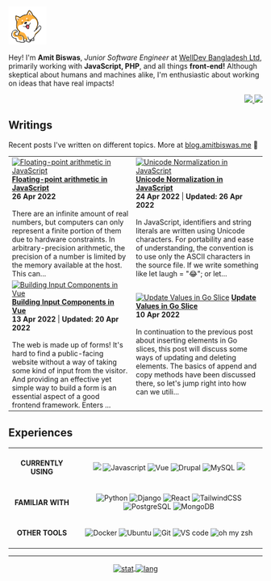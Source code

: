 <img alt="dog-waiving-hand" src="dog.gif" width="75px" />

<p align="left">
  Hey! I'm <strong>Amit Biswas</strong>, <em>Junior Software Engineer</em> at <a href="https://www.welldev.io/">WellDev Bangladesh Ltd</a>, primarily
  working with <strong>JavaScript, PHP</strong>, and all things <strong>front-end!</strong> Although skeptical about humans and machines alike, I'm enthusiastic about working on ideas that have real impacts!
</p>

<div align="right">
  <a href="https://www.linkedin.com/in/amitkbiswas01/">
    <img src="https://img.shields.io/badge/-Amit_Biswas-blue?style=for-the-badge&logo=Linkedin&logoColor=white" />
  </a>
  <a href="mailto:amitkbiswas01@gmail.com">
    <img
      src="https://img.shields.io/badge/-amitkbiswas01@gmail.com-c14438?style=for-the-badge&logo=Gmail&logoColor=white" />
  </a>
</div>

## **Writings**

Recent posts I've written on different topics. More at [blog.amitbiswas.me](https://blog.amitbiswas.me/) 📖

<!-- HASHNODE_BLOG:START -->
<table><tr><td><a href="https://amitkbiswas.hashnode.dev/floating-point-arithmetic-in-javascript-cl2gdwt0e014c01nv26wj95re" title="Floating-point arithmetic in JavaScript"><img src="https://cdn.hashnode.com/res/hashnode/image/upload/v1650991602000/r4FnqtmA0.png" alt="Floating-point arithmetic in JavaScript"   /></a>
<a href="https://amitkbiswas.hashnode.dev/floating-point-arithmetic-in-javascript-cl2gdwt0e014c01nv26wj95re" title="Floating-point arithmetic in JavaScript"><strong>Floating-point arithmetic in JavaScript</strong></a>
<div><strong>26 Apr 2022</strong></div>
<br/> There are an infinite amount of real numbers, but computers can only represent a finite portion of them due to hardware constraints. In arbitrary-precision arithmetic, the precision of a number is limited by the memory available at the host. This can...</td><td><a href="https://amitkbiswas.hashnode.dev/unicode-normalization-in-javascript-cl2dk9pyv0bdox5nv87ol2awq" title="Unicode Normalization in JavaScript"><img src="https://cdn.hashnode.com/res/hashnode/image/upload/v1650820727994/z4VDI5r1i.png" alt="Unicode Normalization in JavaScript"   /></a>
<a href="https://amitkbiswas.hashnode.dev/unicode-normalization-in-javascript-cl2dk9pyv0bdox5nv87ol2awq" title="Unicode Normalization in JavaScript"><strong>Unicode Normalization in JavaScript</strong></a>
<div><strong>24 Apr 2022</strong> | <strong>Updated: 26 Apr 2022</strong></div>
<br/> In JavaScript, identifiers and string literals are written using Unicode characters. For portability and ease of understanding, the convention is to use only the ASCII characters in the source file. If we write something like let laugh = "😂"; or let...</td></tr><tr><td><a href="https://amitkbiswas.hashnode.dev/building-input-components-in-vue-cl1xie11g009b87nv71tnc712" title="Building Input Components in Vue"><img src="https://cdn.hashnode.com/res/hashnode/image/upload/v1649850478084/nl2SvT5Sz.png" alt="Building Input Components in Vue"   /></a>
<a href="https://amitkbiswas.hashnode.dev/building-input-components-in-vue-cl1xie11g009b87nv71tnc712" title="Building Input Components in Vue"><strong>Building Input Components in Vue</strong></a>
<div><strong>13 Apr 2022</strong> | <strong>Updated: 20 Apr 2022</strong></div>
<br/> The web is made up of forms! It's hard to find a public-facing website without a way of taking some kind of input from the visitor. And providing an effective yet simple way to build a form is an essential aspect of a good frontend framework. Enters ...</td><td><a href="https://amitkbiswas.hashnode.dev/update-values-in-go-slice-cl1t8euzq087csvnv9obz3v9p" title="Update Values in Go Slice"><img src="https://cdn.hashnode.com/res/hashnode/image/upload/v1649590347235/kwPo4dZQr.jpg" alt="Update Values in Go Slice"   /></a>
<a href="https://amitkbiswas.hashnode.dev/update-values-in-go-slice-cl1t8euzq087csvnv9obz3v9p" title="Update Values in Go Slice"><strong>Update Values in Go Slice</strong></a>
<div><strong>10 Apr 2022</strong></div>
<br/> In continuation to the previous post about inserting elements in Go slices, this post will discuss some ways of updating and deleting elements. The basics of append and copy methods have been discussed there, so let's jump right into how can we utili...</td></tr></table>
<!-- HASHNODE_BLOG:END -->

## **Experiences**

<table>
  <tbody>
    <tr>
      <td align="center"> <h4>CURRENTLY USING</h4> </td>
      <td align="center">
        <img 
          src="https://img.shields.io/badge/PHP7+-777BB4?style=for-the-badge&logo=php&logoColor=white" />
        <img alt="Javascript"
          src="https://img.shields.io/badge/JavaScript-323330?style=for-the-badge&logo=javascript&logoColor=F7DF1E" />
        <img alt="Vue"
          src="https://img.shields.io/badge/Vue.js-35495E?style=for-the-badge&logo=vuedotjs&logoColor=4FC08D" />
        <img alt="Drupal"
          src="https://img.shields.io/badge/Drupal-0678BE?style=for-the-badge&logo=drupal&logoColor=white" />
        <img alt="MySQL"
          src="https://img.shields.io/badge/MySQL-00000F?style=for-the-badge&color=42759C&logo=mysql&logoColor=white" />
        <img
          src="https://img.shields.io/badge/platform.sh-FFFFFF?style=for-the-badge&color=black&logo=Platform.sh&logoColor=which" />
      </td>
    </tr>
    <tr>
      <td align="center"> <h4>FAMILIAR WITH</h4> </td>
      <td align="center">
        <img alt="Python"
          src="https://img.shields.io/badge/Python-356C9B?style=for-the-badge&logo=python&logoColor=white" />
        <img alt="Django"
          src="https://img.shields.io/badge/Django-092E20?style=for-the-badge&logo=django&logoColor=green" />
        <img alt="React"
          src="https://img.shields.io/badge/React-20232A?style=for-the-badge&logo=react&logoColor=61DAFB" />
        <img alt="TailwindCSS"
          src="https://img.shields.io/badge/TailwindCSS-38B2AC?style=for-the-badge&logo=tailwind-css&logoColor=white" />
        <img alt="PostgreSQL"
          src="https://img.shields.io/badge/PostgreSQL-316192?style=for-the-badge&logo=postgresql&logoColor=white" />
        <img alt="MongoDB"
          src="https://img.shields.io/badge/MongoDB-4EA94B?style=for-the-badge&logo=mongodb&logoColor=white" />
      </td>
    </tr>
    <tr>
      <td align="center"> <h4>OTHER TOOLS</h4> </td>
      <td align="center">
        <img alt="Docker"
          src="https://img.shields.io/badge/Docker-2CA5E0?style=for-the-badge&logo=docker&logoColor=white" />
        <img alt="Ubuntu"
          src="https://img.shields.io/badge/Ubuntu-E95420?style=for-the-badge&logo=ubuntu&logoColor=white" />
        <img alt="Git" src="https://img.shields.io/badge/Git-F05032?style=for-the-badge&logo=git&logoColor=white" />
        <img alt="VS code"
          src="https://img.shields.io/badge/Visual_Studio_Code-0078D4?style=for-the-badge&logo=visual%20studio%20code&logoColor=white" />
        <img alt="oh my zsh"
          src="https://img.shields.io/badge/oh_my_zsh-1A2C34?style=for-the-badge&logo=GNU%20Bash&logoColor=white" />
      </td>
    </tr>
  </tbody>
</table>

<hr />

<div align="center">
  <a href="https://github.com/anuraghazra/github-readme-stats">
    <img alt="stat" align="center" height="175" width="auto"
      src="https://github-readme-stats.vercel.app/api/top-langs/?username=amitkbiswas01&hide=html,css&exclude_repo=ocr-cnn,covid19-detection-xray,course-projects&theme=dracula&layout=compact" />
  </a>
  <a href="https://github.com/anuraghazra/github-readme-stats">
    <img alt="lang" align="center" height="175" width="auto"
      src="https://github-readme-stats.vercel.app/api?username=amitkbiswas01&count_private=true&theme=dracula&show_icons=true&custom_title=Amit's GitHub Stats" />
  </a>
</div>
